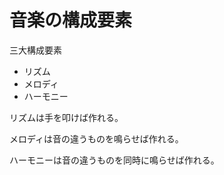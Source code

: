 # 音楽の構成要素

三大構成要素

- リズム
- メロディ
- ハーモニー

リズムは手を叩けば作れる。

メロディは音の違うものを鳴らせば作れる。

ハーモニーは音の違うものを同時に鳴らせば作れる。
